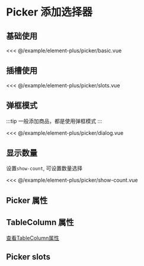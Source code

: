 # Picker 添加选择器

## 基础使用

<demo md src="picker/basic">

<<< @/example/element-plus/picker/basic.vue

</demo>

## 插槽使用

<demo md src="picker/slots">

<<< @/example/element-plus/picker/slots.vue

</demo>

## 弹框模式

:::tip
一般添加商品，都是使用弹框模式
:::

<demo md src="picker/dialog">

<<< @/example/element-plus/picker/dialog.vue
</demo>

## 显示数量

设置`show-count`, 可设置数量选择

<demo md src="picker/show-count">

<<< @/example/element-plus/picker/show-count.vue
</demo>

## Picker 属性

<v-table type="attrs" :data="[
  { attr :'modelValue / v-model', dec: '勾选的列表', type: 'array', optional: '-', default: [] },
  { attr :'table-column', dec: '表格列表', type: 'array', optional: '-', default: '[]' },
  { attr :'table-data', dec: '表格数据', type: 'array', optional: '-', default: '[]' },
  { attr :'select-list', dec: '设置选中的数组', type: 'array', optional: '-', default: [] },
  { attr :'key-id', dec: '设置选择的唯一值', type: 'string', optional: '-', default: 'id' },
  { attr :'key-name', dec: '设置选择的名字参数', type: 'string', optional: '-', default: 'name' },
]" />

## TableColumn 属性

[查看TableColumn属性](/components/element-plus/batch-table)

## Picker slots

<v-table type="slot" :data="[
  { name :'header', dec: '自定义表头插槽', child: '{  column }' },
  { name :'custom', dec: '自定义内容插槽', child: '{ row, column, index }' },
  { name :'right', dec: '右侧插槽', child: '-' },
  { name :'right-header', dec: '右侧表头插槽', child: '-' },
]" />
